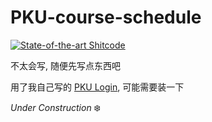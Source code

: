 # PKU-course-schedule

[![State-of-the-art Shitcode](https://img.shields.io/static/v1?label=State-of-the-art&message=Shitcode&color=7B5804)](https://github.com/trekhleb/state-of-the-art-shitcode)

不太会写, 随便先写点东西吧

用了我自己写的 [PKU Login](https://github.com/sjfhsjfh/PKU-login-python), 可能需要装一下

*Under Construction* ❄️
